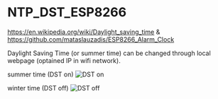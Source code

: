 # NTP_DST_ESP8266
https://en.wikipedia.org/wiki/Daylight_saving_time &amp; https://github.com/mataslauzadis/ESP8266_Alarm_Clock

Daylight Saving Time (or summer time) can be changed through local webpage (optained IP in wifi network).

summer time (DST on)
![DST on](https://upload.wikimedia.org/wikipedia/commons/thumb/2/2a/Ora_de_var%C4%83.jpg/220px-Ora_de_var%C4%83.jpg)

winter time (DST off)
![DST off](https://upload.wikimedia.org/wikipedia/commons/thumb/9/90/Ora_de_iarn%C4%83.jpg/220px-Ora_de_iarn%C4%83.jpg)
